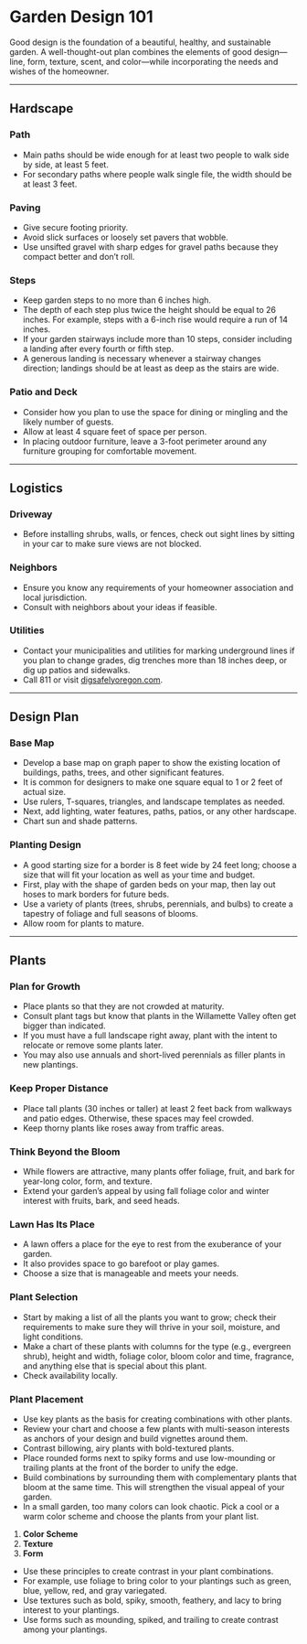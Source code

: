 # Garden Design 101

Good design is the foundation of a beautiful, healthy, and sustainable garden. A well-thought-out plan combines the elements of good design—line, form, texture, scent, and color—while incorporating the needs and wishes of the homeowner.

---

## Hardscape

### Path

- Main paths should be wide enough for at least two people to walk side by side, at least 5 feet.
- For secondary paths where people walk single file, the width should be at least 3 feet.

### Paving

- Give secure footing priority.
- Avoid slick surfaces or loosely set pavers that wobble.
- Use unsifted gravel with sharp edges for gravel paths because they compact better and don’t roll.

### Steps

- Keep garden steps to no more than 6 inches high.
- The depth of each step plus twice the height should be equal to 26 inches. For example, steps with a 6-inch rise would require a run of 14 inches.
- If your garden stairways include more than 10 steps, consider including a landing after every fourth or fifth step.
- A generous landing is necessary whenever a stairway changes direction; landings should be at least as deep as the stairs are wide.

### Patio and Deck

- Consider how you plan to use the space for dining or mingling and the likely number of guests.
- Allow at least 4 square feet of space per person.
- In placing outdoor furniture, leave a 3-foot perimeter around any furniture grouping for comfortable movement.

---

## Logistics

### Driveway

- Before installing shrubs, walls, or fences, check out sight lines by sitting in your car to make sure views are not blocked.

### Neighbors

- Ensure you know any requirements of your homeowner association and local jurisdiction.
- Consult with neighbors about your ideas if feasible.

### Utilities

- Contact your municipalities and utilities for marking underground lines if you plan to change grades, dig trenches more than 18 inches deep, or dig up patios and sidewalks.
- Call 811 or visit [digsafelyoregon.com](https://digsafelyoregon.com).

---

## Design Plan

### Base Map

- Develop a base map on graph paper to show the existing location of buildings, paths, trees, and other significant features.
- It is common for designers to make one square equal to 1 or 2 feet of actual size.
- Use rulers, T-squares, triangles, and landscape templates as needed.
- Next, add lighting, water features, paths, patios, or any other hardscape.
- Chart sun and shade patterns.

### Planting Design

- A good starting size for a border is 8 feet wide by 24 feet long; choose a size that will fit your location as well as your time and budget.
- First, play with the shape of garden beds on your map, then lay out hoses to mark borders for future beds.
- Use a variety of plants (trees, shrubs, perennials, and bulbs) to create a tapestry of foliage and full seasons of blooms.
- Allow room for plants to mature.

---

## Plants

### Plan for Growth

- Place plants so that they are not crowded at maturity.
- Consult plant tags but know that plants in the Willamette Valley often get bigger than indicated.
- If you must have a full landscape right away, plant with the intent to relocate or remove some plants later.
- You may also use annuals and short-lived perennials as filler plants in new plantings.

### Keep Proper Distance

- Place tall plants (30 inches or taller) at least 2 feet back from walkways and patio edges. Otherwise, these spaces may feel crowded.
- Keep thorny plants like roses away from traffic areas.

### Think Beyond the Bloom

- While flowers are attractive, many plants offer foliage, fruit, and bark for year-long color, form, and texture.
- Extend your garden’s appeal by using fall foliage color and winter interest with fruits, bark, and seed heads.

### Lawn Has Its Place

- A lawn offers a place for the eye to rest from the exuberance of your garden.
- It also provides space to go barefoot or play games.
- Choose a size that is manageable and meets your needs.

### Plant Selection

- Start by making a list of all the plants you want to grow; check their requirements to make sure they will thrive in your soil, moisture, and light conditions.
- Make a chart of these plants with columns for the type (e.g., evergreen shrub), height and width, foliage color, bloom color and time, fragrance, and anything else that is special about this plant.
- Check availability locally.

### Plant Placement

- Use key plants as the basis for creating combinations with other plants.
- Review your chart and choose a few plants with multi-season interests as anchors of your design and build vignettes around them.
- Contrast billowing, airy plants with bold-textured plants.
- Place rounded forms next to spiky forms and use low-mounding or trailing plants at the front of the border to unify the edge.
- Build combinations by surrounding them with complementary plants that bloom at the same time. This will strengthen the visual appeal of your garden.
- In a small garden, too many colors can look chaotic. Pick a cool or a warm color scheme and choose the plants from your plant list.


1. **Color Scheme**
2. **Texture**
3. **Form**

- Use these principles to create contrast in your plant combinations.
- For example, use foliage to bring color to your plantings such as green, blue, yellow, red, and gray variegated.
- Use textures such as bold, spiky, smooth, feathery, and lacy to bring interest to your plantings.
- Use forms such as mounding, spiked, and trailing to create contrast among your plantings.
